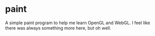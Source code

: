 # paint
A simple paint program to help me learn OpenGL and WebGL. I feel like there
was always something more here, but oh well.
